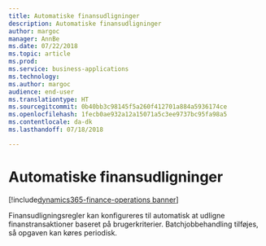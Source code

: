 ```yaml
---
title: Automatiske finansudligninger
description: Automatiske finansudligninger
author: margoc
manager: AnnBe
ms.date: 07/22/2018
ms.topic: article
ms.prod: 
ms.service: business-applications
ms.technology: 
ms.author: margoc
audience: end-user
ms.translationtype: HT
ms.sourcegitcommit: 0b40bb3c98145f5a260f412701a884a5936174ce
ms.openlocfilehash: 1fecb0ae932a12a15071a5c3ee9737bc95fa98a5
ms.contentlocale: da-dk
ms.lasthandoff: 07/18/2018

---
```

#  <a name="automatic-ledger-settlements"></a>Automatiske finansudligninger

[!include[dynamics365-finance-operations banner](../includes/dynamics365-finance-operations.md)]



Finansudligningsregler kan konfigureres til automatisk at udligne finanstransaktioner baseret på brugerkriterier. Batchjobbehandling tilføjes, så opgaven kan køres periodisk.

